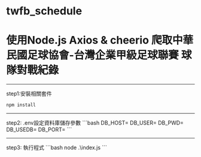 # twfb_schedule
# 使用Node.js Axios & cheerio  爬取中華民國足球協會-台灣企業甲級足球聯賽 球隊對戰紀錄
<hr>

step1:安裝相關套件
```bash
npm install
```
<hr>
step2: .env設定資料庫儲存參數
```bash
DB_HOST=
DB_USER=
DB_PWD=
DB_USEDB=
DB_PORT=
```
<hr>
step3: 執行程式
```bash
node .\index.js
```
